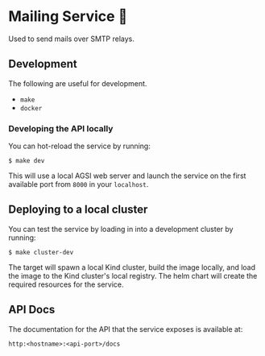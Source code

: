 # Mailing Service 📮

Used to send mails over SMTP relays.

## Development

The following are useful for development.

- `make`
- `docker`

### Developing the API locally

You can hot-reload the service by running:

```
$ make dev
```

This will use a local AGSI web server and launch the service on the first available port from `8000` in your `localhost`. 

## Deploying to a local cluster

You can test the service by loading in into a development cluster by running:

```
$ make cluster-dev
```

The target will spawn a local Kind cluster, build the image locally, and load the image to the Kind cluster's local registry. The helm chart will create the required resources for the service.

## API Docs

The documentation for the API that the service exposes is available at:

```
http:<hostname>:<api-port>/docs
```